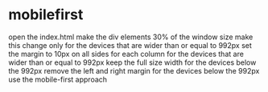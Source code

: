 # mobilefirst

open the index.html
make the div elements 30% of the window size
make this change only for the devices that are wider than or equal to 992px
set the margin to 10px on all sides for each column for the devices that are wider than or equal to 992px
keep the full size width for the devices below the 992px
remove the left and right margin for the devices below the 992px
use the mobile-first approach